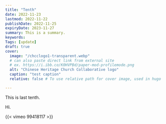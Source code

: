 ```yaml
---
title: "Tenth"
date: 2022-11-23
lastmod: 2022-11-22
publishDate: 2022-11-25
expiryDate: 2023-11-27
summary: This is a summary.
keywords: 
Tags: [update]
draft: true
cover:
  image: "/chcclogo1-transparent.webp"
  # can also paste direct link from external site
  # ex. https://i.ibb.co/K0HVPBd/paper-mod-profilemode.png
  alt: "Chinese Heritage Church Collaborative logo"
  caption: "test caption"
  relative: false # To use relative path for cover image, used in hugo Page-bundles

---
```

This is last tenth.

Hi.

{{< vimeo 99418117 >}}
